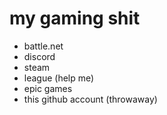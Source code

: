 # my gaming shit
- battle.net
- discord
- steam
- league (help me)
- epic games
- this github account (throwaway)
